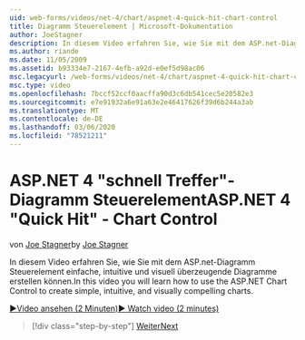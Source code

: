 ```yaml
---
uid: web-forms/videos/net-4/chart/aspnet-4-quick-hit-chart-control
title: Diagramm Steuerelement | Microsoft-Dokumentation
author: JoeStagner
description: In diesem Video erfahren Sie, wie Sie mit dem ASP.net-Diagramm Steuerelement einfache, intuitive und visuell überzeugende Diagramme erstellen können.
ms.author: riande
ms.date: 11/05/2009
ms.assetid: b93334e7-2167-4efb-a92d-e0ef5d98ac06
msc.legacyurl: /web-forms/videos/net-4/chart/aspnet-4-quick-hit-chart-control
msc.type: video
ms.openlocfilehash: 7bccf52ccf0aacffa90d3c6db541cec5e20582e3
ms.sourcegitcommit: e7e91932a6e91a63e2e46417626f39d6b244a3ab
ms.translationtype: MT
ms.contentlocale: de-DE
ms.lasthandoff: 03/06/2020
ms.locfileid: "78521211"
---
```

# <a name="aspnet-4-quick-hit---chart-control"></a><span data-ttu-id="765d0-103">ASP.NET 4 "schnell Treffer"-Diagramm Steuerelement</span><span class="sxs-lookup"><span data-stu-id="765d0-103">ASP.NET 4 "Quick Hit" - Chart Control</span></span>

<span data-ttu-id="765d0-104">von [Joe Stagner](https://github.com/JoeStagner)</span><span class="sxs-lookup"><span data-stu-id="765d0-104">by [Joe Stagner](https://github.com/JoeStagner)</span></span>

<span data-ttu-id="765d0-105">In diesem Video erfahren Sie, wie Sie mit dem ASP.net-Diagramm Steuerelement einfache, intuitive und visuell überzeugende Diagramme erstellen können.</span><span class="sxs-lookup"><span data-stu-id="765d0-105">In this video you will learn how to use the ASP.NET Chart Control to create simple, intuitive, and visually compelling charts.</span></span> 

[<span data-ttu-id="765d0-106">&#9654;Video ansehen (2 Minuten)</span><span class="sxs-lookup"><span data-stu-id="765d0-106">&#9654; Watch video (2 minutes)</span></span>](https://channel9.msdn.com/Blogs/ASP-NET-Site-Videos/aspnet-4-quick-hit-chart-control)

> [!div class="step-by-step"]
> [<span data-ttu-id="765d0-107">Weiter</span><span class="sxs-lookup"><span data-stu-id="765d0-107">Next</span></span>](aspnet-4-how-do-i-introducing-the-new-chart-control-in-visual-studio-2010.md)

